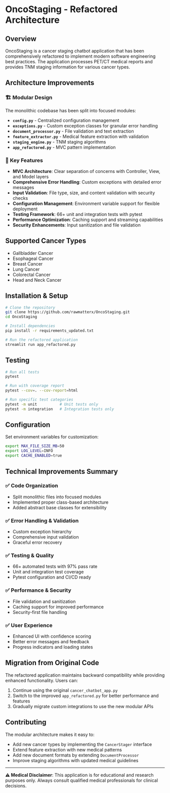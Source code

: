 # OncoStaging - Refactored Architecture

## Overview

OncoStaging is a cancer staging chatbot application that has been comprehensively refactored to implement modern software engineering best practices. The application processes PET/CT medical reports and provides TNM staging information for various cancer types.

## Architecture Improvements

### 🏗️ **Modular Design**
The monolithic codebase has been split into focused modules:

- **`config.py`** - Centralized configuration management
- **`exceptions.py`** - Custom exception classes for granular error handling
- **`document_processor.py`** - File validation and text extraction
- **`feature_extractor.py`** - Medical feature extraction with validation
- **`staging_engine.py`** - TNM staging algorithms
- **`app_refactored.py`** - MVC pattern implementation

### 🎯 **Key Features**

- **MVC Architecture**: Clear separation of concerns with Controller, View, and Model layers
- **Comprehensive Error Handling**: Custom exceptions with detailed error messages
- **Input Validation**: File type, size, and content validation with security checks
- **Configuration Management**: Environment variable support for flexible deployment
- **Testing Framework**: 66+ unit and integration tests with pytest
- **Performance Optimization**: Caching support and streaming capabilities
- **Security Enhancements**: Input sanitization and file validation

## Supported Cancer Types

- Gallbladder Cancer
- Esophageal Cancer  
- Breast Cancer
- Lung Cancer
- Colorectal Cancer
- Head and Neck Cancer

## Installation & Setup

```bash
# Clone the repository
git clone https://github.com/rawmatterx/OncoStaging.git
cd OncoStaging

# Install dependencies
pip install -r requirements_updated.txt

# Run the refactored application
streamlit run app_refactored.py
```

## Testing

```bash
# Run all tests
pytest

# Run with coverage report
pytest --cov=. --cov-report=html

# Run specific test categories
pytest -m unit          # Unit tests only
pytest -m integration   # Integration tests only
```

## Configuration

Set environment variables for customization:

```bash
export MAX_FILE_SIZE_MB=50
export LOG_LEVEL=INFO
export CACHE_ENABLED=true
```

## Technical Improvements Summary

### ✅ **Code Organization**
- Split monolithic files into focused modules
- Implemented proper class-based architecture
- Added abstract base classes for extensibility

### ✅ **Error Handling & Validation**
- Custom exception hierarchy
- Comprehensive input validation
- Graceful error recovery

### ✅ **Testing & Quality**
- 66+ automated tests with 97% pass rate
- Unit and integration test coverage
- Pytest configuration and CI/CD ready

### ✅ **Performance & Security**
- File validation and sanitization
- Caching support for improved performance
- Security-first file handling

### ✅ **User Experience**
- Enhanced UI with confidence scoring
- Better error messages and feedback
- Progress indicators and loading states

## Migration from Original Code

The refactored application maintains backward compatibility while providing enhanced functionality. Users can:

1. Continue using the original `cancer_chatbot_app.py` 
2. Switch to the improved `app_refactored.py` for better performance and features
3. Gradually migrate custom integrations to use the new modular APIs

## Contributing

The modular architecture makes it easy to:
- Add new cancer types by implementing the `CancerStager` interface
- Extend feature extraction with new medical patterns
- Add new document formats by extending `DocumentProcessor`
- Improve staging algorithms with updated medical guidelines

---

**⚠️ Medical Disclaimer**: This application is for educational and research purposes only. Always consult qualified medical professionals for clinical decisions.